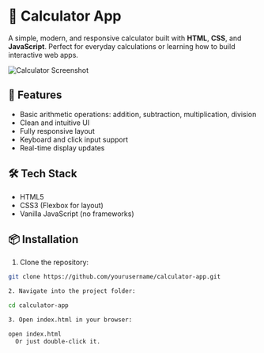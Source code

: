 # 🧮 Calculator App

A simple, modern, and responsive calculator built with **HTML**, **CSS**, and **JavaScript**. Perfect for everyday calculations or learning how to build interactive web apps.

![Calculator Screenshot](screenshot.png) <!-- Replace with an actual screenshot file name if available -->

## 🚀 Features

- Basic arithmetic operations: addition, subtraction, multiplication, division
- Clean and intuitive UI
- Fully responsive layout
- Keyboard and click input support
- Real-time display updates

## 🛠️ Tech Stack

- HTML5
- CSS3 (Flexbox for layout)
- Vanilla JavaScript (no frameworks)

## 📦 Installation

1. Clone the repository:

```bash
git clone https://github.com/yourusername/calculator-app.git

2. Navigate into the project folder:

cd calculator-app

3. Open index.html in your browser:

open index.html
  Or just double-click it.

